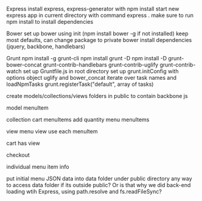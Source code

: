 Express
  install express, express-generator with npm install
  start new express app in current directory with command express .
  make sure to run npm install to install dependencies

Bower
  set up bower using init (npm install bower -g if not installed)
    keep most defaults, can change package to private
  bower install dependencies (jquery, backbone, handlebars)

Grunt
  npm install -g grunt-cli
  npm install grunt -D
  npm install -D grunt-bower-concat grunt-contrib-handlebars grunt-contrib-uglify grunt-contrib-watch
  set up Gruntfile.js in root directory
    set up grunt.initConfig with options object
      uglify and bower_concat
    iterate over task names and loadNpmTasks
    grunt.registerTask("default", array of tasks)
    
create models/collections/views folders in public to contain backbone js


model
  menuItem
  
collection
  cart
    menuItems
      add quantity
  menu
    menuItems
    
view
  menu view
    use each menuItem
  
  cart has view
  
  checkout
  
  individual menu item info
  

put initial menu JSON data into data folder under public directory
  any way to access data folder if its outside public? Or is that why we did back-end
  loading wtih Express, using path.resolve and fs.readFileSync?
  

  

  



